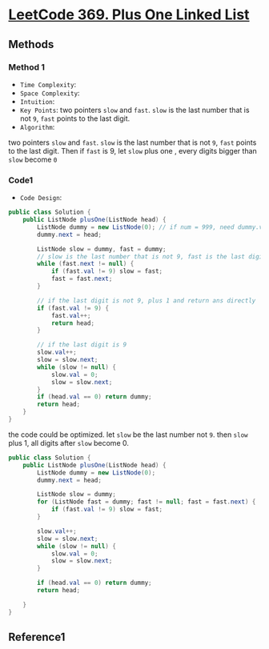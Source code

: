 # [LeetCode 369. Plus One Linked List](https://www.lintcode.com/problem/plus-one-linked-list/description)

## Methods

### Method 1

* `Time Complexity`:
* `Space Complexity`:
* `Intuition`:
* `Key Points`: two pointers `slow` and `fast`. `slow` is the last number that is not `9`, `fast` points to the last digit.
* `Algorithm`:

two pointers `slow` and `fast`. `slow` is the last number that is not `9`, `fast` points to the last digit. Then if `fast` is 9, let `slow` plus one , every digits bigger than `slow` become `0`

### Code1

* `Code Design`:

```java
public class Solution {
    public ListNode plusOne(ListNode head) {
        ListNode dummy = new ListNode(0); // if num = 999, need dummy.val + 1
        dummy.next = head;

        ListNode slow = dummy, fast = dummy;
        // slow is the last number that is not 9, fast is the last digit
        while (fast.next != null) {
            if (fast.val != 9) slow = fast;
            fast = fast.next;
        }

        // if the last digit is not 9, plus 1 and return ans directly
        if (fast.val != 9) {
            fast.val++;
            return head;
        }

        // if the last digit is 9
        slow.val++;
        slow = slow.next;
        while (slow != null) {
            slow.val = 0;
            slow = slow.next;
        }
        if (head.val == 0) return dummy;
        return head;
    }
}
```

the code could be optimized. let `slow` be the last number not `9`.  then `slow` plus 1, all digits after `slow` become 0.

```java
public class Solution {
    public ListNode plusOne(ListNode head) {
        ListNode dummy = new ListNode(0);
        dummy.next = head;

        ListNode slow = dummy;
        for (ListNode fast = dummy; fast != null; fast = fast.next) {
            if (fast.val != 9) slow = fast;
        }

        slow.val++;
        slow = slow.next;
        while (slow != null) {
            slow.val = 0;
            slow = slow.next;
        }

        if (head.val == 0) return dummy;
        return head;

    }
}

```

## Reference1